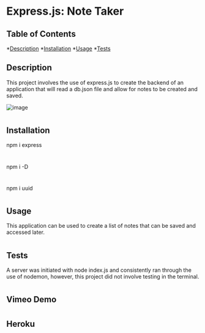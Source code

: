 # Express.js: Note Taker

## Table of Contents
  *[Description](#description)
  *[Installation](#installation)
  *[Usage](#usage)
  *[Tests](#tests)

  ## Description 
  This project involves the use of express.js to create the backend of an application that will read a db.json file and allow for notes to be created and saved. 

  ![image](https://user-images.githubusercontent.com/92955084/149839398-523e5bcc-6a58-42f2-b5f6-bc0361091527.png)
#

  <a name='installation'></a>

  ## Installation
  npm i express
  #
  npm i -D
  #
  npm i uuid
  

#
  <a name='usage'></a>

  ## Usage
  This application can be used to create a list of notes that can be saved and accessed later.  

#
  <a name='tests'></a>

  ## Tests
  A server was initiated with node index.js and consistently ran through the use of nodemon, however, this project did not involve testing in the terminal. 

#
  ## Vimeo Demo

#
  ## Heroku
